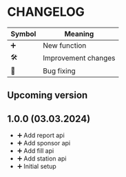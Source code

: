 CHANGELOG
=========

| Symbol | Meaning             |
|--------|---------------------|
| ➕     | New function        |
| 🛠     | Improvement changes |
| 🐞     | Bug fixing          |

## Upcoming version ##

## 1.0.0 (03.03.2024) ##

* ➕ Add report api
* ➕ Add sponsor api
* ➕ Add fill api
* ➕ Add station api
* ➕ Initial setup
